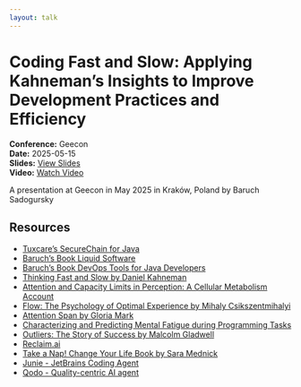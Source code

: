 ```yaml
---
layout: talk
---
```


# Coding Fast and Slow: Applying Kahneman’s Insights to Improve Development Practices and Efficiency

**Conference:** Geecon  
**Date:** 2025-05-15  
**Slides:** [View Slides](https://drive.google.com/file/d/1UirRWGWx3HEVR9jctA38xScgbVFdjLWq/view)  
**Video:** [Watch Video](https://www.youtube.com/watch?v=jMkMUQSeok0)  

A presentation at Geecon  in
                    May 2025 in
                    Kraków, Poland by 
                    Baruch Sadogursky

## Resources

- [Tuxcare’s SecureChain for Java](https://tuxcare.com/securechain-for-java/)
- [Baruch’s Book Liquid Software](https://amzn.to/47AoDug)
- [Baruch’s Book DevOps Tools for Java Developers](https://amzn.to/3OWsgTP)
- [Thinking Fast and Slow by Daniel Kahneman](https://amzn.to/49zJRt1)
- [Attention and Capacity Limits in Perception: A Cellular Metabolism Account](https://www.jneurosci.org/content/40/35/6801)
- [Flow: The Psychology of Optimal Experience by Mihaly Csikszentmihalyi](https://amzn.to/49zC9iS)
- [Attention Span by Gloria Mark](https://amzn.to/40BsmEw)
- [Characterizing and Predicting Mental Fatigue during Programming Tasks](https://ieeexplore.ieee.org/document/7961890)
- [Outliers: The Story of Success by Malcolm Gladwell](https://amzn.to/3ZDCFK4)
- [Reclaim.ai](https://reclaim.ai/)
- [Take a Nap! Change Your Life Book by Sara Mednick](https://amzn.to/4duratd)
- [Junie - JetBrains Coding Agent](https://www.jetbrains.com/junie/)
- [Qodo - Quality-centric AI agent](https://www.qodo.ai/)

<!-- Source: https://speaking.jbaru.ch/wjMveW/coding-fast-and-slow-applying-kahnemans-insights-to-improve-development-practices-and-efficiency -->
